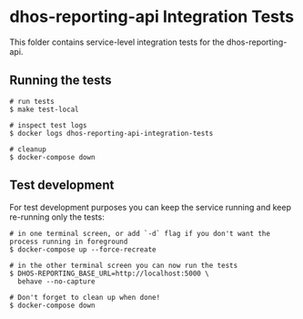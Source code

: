 # dhos-reporting-api Integration Tests
This folder contains service-level integration tests for the dhos-reporting-api.

## Running the tests
```
# run tests
$ make test-local

# inspect test logs
$ docker logs dhos-reporting-api-integration-tests

# cleanup
$ docker-compose down
```

## Test development
For test development purposes you can keep the service running and keep re-running only the tests:
```
# in one terminal screen, or add `-d` flag if you don't want the process running in foreground
$ docker-compose up --force-recreate

# in the other terminal screen you can now run the tests
$ DHOS-REPORTING_BASE_URL=http://localhost:5000 \
  behave --no-capture

# Don't forget to clean up when done!
$ docker-compose down
```
